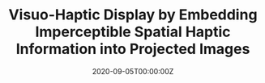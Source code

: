 ---
title: "Visuo-Haptic Display by Embedding Imperceptible Spatial Haptic Information into Projected Images"
authors:
- Yamato Miyatake
- Takefumi Hiraki
- Tomosuke Maeda
- Daisuke Iwai
- Kosuke Sato

date: "2020-09-05T00:00:00Z"
doi: ""

# Schedule page publish date (NOT publication's date).
publishDate: "2019-09-013T00:00:00Z"

# Publication type.
# Legend: 0 = Uncategorized; 1 = Conference paper; 2 = Journal article;
# 3 = Preprint / Working Paper; 4 = Report; 5 = Book; 6 = Book section;
# 7 = Thesis; 8 = Patent
publication_types: ["9"]

# Publication name and optional abbreviated publication name.
publication: "Haptics: Science, Technology, Applications (Proceedings of the 12th International Conference on Human Haptic Sensing and Touch Enabled Computer Applications – EuroHaptics 2020)"
# publication_short: EuroHaptics 2020

# abstract: We propose a novel projection-based AR system that can present consistent visuo-haptic sensations on a non-planar physical surface without inserting any visual display devices between a user and the surface. The core technical contribution is controlling wearable haptic displays using a pixel-level visible light communication projector. The projection system can embed spatial haptic information into each pixel, and the haptic displays vibrate according to the detected pixel information. We confirm that the proposed system can display visuo-haptic information with pixel-precise alignment with a delay of 85 ms. We can also employ the proposed system as a novel experimental platform to clarify the spatio-temporal perceptual characteristics of visual and haptic sensations. As a result of the conducted user studies, we revealed that the noticeable thresholds of visual-haptic asynchrony were about 100 ms (temporal) and 10 mm (spatial), respectively.

# Summary. An optional shortened abstract.
summary: 
tags:
- "Conference paper - Oral"
featured: true

links:
url_pdf: https://link.springer.com/content/pdf/10.1007/978-3-030-58147-3_25.pdf
url_cite: "/conference/citations/eurohaptics2020_miyatake.bib"

# Featured image
# To use, add an image named `featured.jpg/png` to your page's folder. 


# Associated Projects (optional).
#   Associate this publication with one or more of your projects.
#   Simply enter your project's folder or file name without extension.
#   E.g. `internal-project` references `content/project/internal-project/index.md`.
#   Otherwise, set `projects: []`.
projects:
- HaptoMapping

# Slides (optional).
#   Associate this publication with Markdown slides.
#   Simply enter your slide deck's filename without extension.
#   E.g. `slides: "example"` references `content/slides/example/index.md`.
#   Otherwise, set `slides: ""`.
# slides: example
---